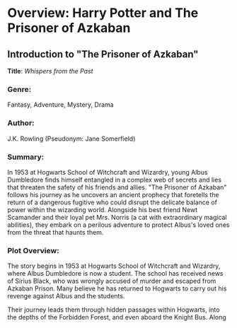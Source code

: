# Overview: Harry Potter and The Prisoner of Azkaban

## Introduction to "The Prisoner of Azkaban"

**Title**: *Whispers from the Past*

### Genre:
Fantasy, Adventure, Mystery, Drama

### Author:
J.K. Rowling (Pseudonym: Jane Somerfield)

### Summary:
In 1953 at Hogwarts School of Witchcraft and Wizardry, young Albus Dumbledore finds himself entangled in a complex web of secrets and lies that threaten the safety of his friends and allies. "The Prisoner of Azkaban" follows his journey as he uncovers an ancient prophecy that foretells the return of a dangerous fugitive who could disrupt the delicate balance of power within the wizarding world. Alongside his best friend Newt Scamander and their loyal pet Mrs. Norris (a cat with extraordinary magical abilities), they embark on a perilous adventure to protect Albus's loved ones from the threat that haunts them.

### Plot Overview:
The story begins in 1953 at Hogwarts School of Witchcraft and Wizardry, where Albus Dumbledore is now a student. The school has received news of Sirius Black, who was wrongly accused of murder and escaped from Azkaban Prison. Many believe he has returned to Hogwarts to carry out his revenge against Albus and the students.

Their journey leads them through hidden passages within Hogwarts, into the depths of the Forbidden Forest, and even aboard the Knight Bus. Along